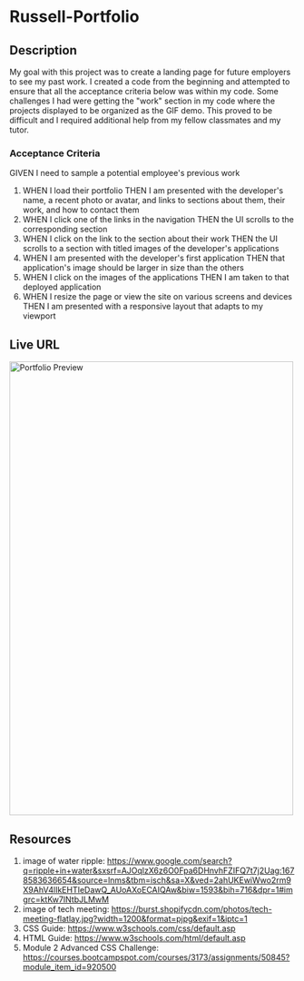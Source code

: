 # Russell-Portfolio

## Description
My goal with this project was to create a landing page for future employers to see my past work.
I created a code from the beginning and attempted to ensure that all the acceptance criteria below was within my code.
Some challenges I had were getting the "work" section in my code where the projects displayed to be organized as the GIF demo. This proved to be difficult and I required additional help from my fellow classmates and my tutor. 


### Acceptance Criteria
GIVEN I need to sample a potential employee's previous work
1. WHEN I load their portfolio
THEN I am presented with the developer's name, a recent photo or avatar, and links to sections about them, their work, and how to contact them
2. WHEN I click one of the links in the navigation
THEN the UI scrolls to the corresponding section
3. WHEN I click on the link to the section about their work
THEN the UI scrolls to a section with titled images of the developer's applications
4. WHEN I am presented with the developer's first application
 THEN that application's image should be larger in size than the others
5. WHEN I click on the images of the applications
THEN I am taken to that deployed application
6. WHEN I resize the page or view the site on various screens and devices
THEN I am presented with a responsive layout that adapts to my viewport


## Live URL
<img src="images/Portfolio_screenshot.png" width=500 height=800  alt="Portfolio Preview">

## Resources
1. image of water ripple: https://www.google.com/search?q=ripple+in+water&sxsrf=AJOqlzX6z6O0Fpa6DHnvhFZIFQ7t7j2Uag:1678583636654&source=lnms&tbm=isch&sa=X&ved=2ahUKEwiWwo2rm9X9AhV4lIkEHTIeDawQ_AUoAXoECAIQAw&biw=1593&bih=716&dpr=1#imgrc=ktKw7INtbJLMwM
2. image of tech meeting: https://burst.shopifycdn.com/photos/tech-meeting-flatlay.jpg?width=1200&format=pjpg&exif=1&iptc=1
3. CSS Guide: https://www.w3schools.com/css/default.asp
4. HTML Guide: https://www.w3schools.com/html/default.asp
5. Module 2 Advanced CSS Challenge: https://courses.bootcampspot.com/courses/3173/assignments/50845?module_item_id=920500

